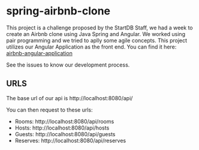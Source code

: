 # spring-airbnb-clone

This project is a challenge proposed by the StartDB Staff, we had a week to create an Airbnb clone using Java Spring and Angular. We worked using pair programming and we tried to aplly some agile concepts. This project utilizes our Angular Application as the front end. You can find it here: [airbnb-angular-application](https://github.com/felipebonadio/angular-airbnb-clone)

See the issues to know our development process.

## URLS
The base url of our api is http://localhost:8080/api/

You can then request to these urls:

- Rooms: http://localhost:8080/api/rooms
- Hosts: http://localhost:8080/api/hosts
- Guests: http://localhost:8080/api/guests
- Reserves: http://localhost:8080/api/reserves
